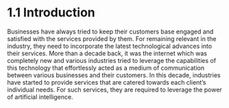 # 1.1 Introduction
Businesses have always tried to keep their customers base engaged and satisfied 
with the services provided by them. For remaining relevant in the industry, they need 
to incorporate the latest technological advances into their services. More than a decade 
back, it was the internet which was completely new and various industries tried to 
leverage the capabilities of this technology that effortlessly acted as a medium of 
communication between various businesses and their customers. In this decade, 
industries have started to provide services that are catered towards each client’s 
individual needs. For such services, they are required to leverage the power of artificial 
intelligence.
